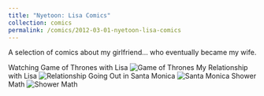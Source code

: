 ```yaml
---
title: "Nyetoon: Lisa Comics"
collection: comics
permalink: /comics/2012-03-01-nyetoon-lisa-comics
---
```

A selection of comics about my girlfriend... who eventually became my wife.

Watching Game of Thrones with Lisa
![Game of Thrones](../images/comics/nyetoon/NYETOON_GOTwithLisa_01-600x1511-1.jpg)
My Relationship with Lisa
![Relationship](../images/comics/nyetoon/NYETOON_relationship_01.jpg)
Going Out in Santa Monica
![Santa Monica](../images/comics/nyetoon/Nyetoon_SantaMonica_02.jpg)
Shower Math
![Shower Math](../images/comics/nyetoon/Nyetoon_shower_03-scaled.jpg)

